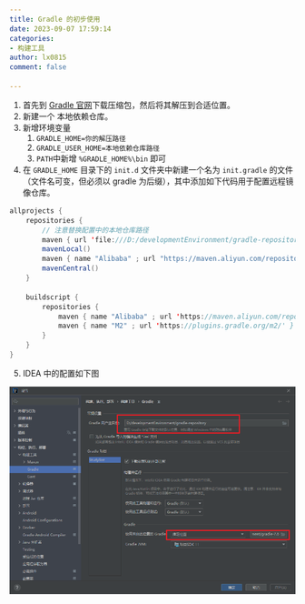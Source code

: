 ```yaml
---
title: Gradle 的初步使用
date: 2023-09-07 17:59:14
categories:
- 构建工具
author: lx0815
comment: false

---
```


1. 首先到 [Gradle 官网](https://gradle.org/)下载压缩包，然后将其解压到合适位置。
2. 新建一个 本地依赖仓库。
3. 新增环境变量
   1. `GRADLE_HOME=你的解压路径`
   2. `GRADLE_USER_HOME=本地依赖仓库路径`
   3. `PATH`中新增 `%GRADLE_HOME%\bin` 即可
4. 在 `GRADLE_HOME` 目录下的 `init.d` 文件夹中新建一个名为 `init.gradle` 的文件（文件名可变，但必须以 gradle 为后缀），其中添加如下代码用于配置远程镜像仓库。
```java
allprojects {
    repositories {
        // 注意替换配置中的本地仓库路径
        maven { url 'file:///D:/developmentEnvironment/gradle-repository'}
        mavenLocal()
        maven { name "Alibaba" ; url "https://maven.aliyun.com/repository/public" }
        mavenCentral()
    }

    buildscript { 
        repositories { 
            maven { name "Alibaba" ; url 'https://maven.aliyun.com/repository/public' }
            maven { name "M2" ; url 'https://plugins.gradle.org/m2/' }
        }
    }
}
```

5. IDEA 中的配置如下图

![image.png](https://raw.githubusercontent.com/zrgzs/images/main/images/20230907220543.jpg)
